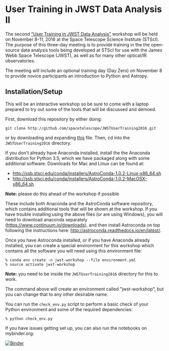 
# User Training in JWST Data Analysis II

The second ["User Training in JWST Data
Analysis"](https://jwst.stsci.edu/events/events-area/stsci-events-listing-container/user-training-in-jwst-data-analysis-ii)
workshop will be held on November 8-11, 2016 at the Space Telescope
Science Institute (STScI).  The purpose of this three-day meeting is
to provide training in the the open-source data analysis tools being
developed at STScI for use with the James Webb Space Telescope (JWST),
as well as for many other optical/IR observatories.

The meeting will include an optional training day (Day Zero) on
November 8 to provide novice participants an introduction to Python
and Astropy.

## Installation/Setup

This will be an interactive workshop so be sure to come with a laptop
prepared to try out some of the tools that will be discussed and
demoed.

First, download this repository by either doing:

    git clone http://github.com/spacetelescope/JWSTUserTraining2016.git

or by downloading and expanding [this](https://github.com/spacetelescope/JWSTUserTraining2016/archive/master.zip) file. Then, cd into the ``JWSTUserTraining2016`` directory.

If you don't already have Anaconda installed, install the the Anaconda distribution for Python 3.5, which we have
packaged along with some additional software.  Downloads for Mac and
Linux can be found at:

* http://ssb.stsci.edu/conda/installers/AstroConda-1.0.2-Linux-x86_64.sh
* http://ssb.stsci.edu/conda/installers/AstroConda-1.0.2-MacOSX-x86_64.sh

**Note:** please do this ahead of the workshop if possible

These include both Anaconda and the AstroConda software repository,
which contains additional tools that will be shown at the workshop.
If you have trouble installing using the above files (or are using
Windows), you will need to download anaconda separately
(https://www.continuum.io/downloads), and then install Astroconda on
top following the instructions here:
http://astroconda.readthedocs.io/en/latest/.

Once you have Astroconda installed, or if you have Anaconda already installed, you can create
a special environment for this workshop which contains all the software
you will need using this environment file:

```shell
% conda env create -n jwst-workshop --file environment.yml
% source activate jwst-workshop
```

**Note:** you need to be inside the ``JWSTUserTraining2016`` directory for this to work.

The command above will create an environment called "jwst-workshop",
but you can change that to any other desirable name.


You can run the ``check_env.py`` script to perform a basic check of your
Python environment and some of the required dependencies:

```shell
% python check_env.py
```

If you have issues getting set up, you can also run the notebooks on mybinder.org:

[![Binder](http://mybinder.org/badge.svg)](http://mybinder.org:/repo/spacetelescope/jwstusertraining2016)
